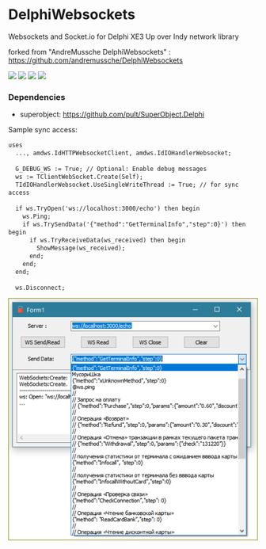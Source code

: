 # DelphiWebsockets
Websockets and Socket.io for Delphi XE3 Up over Indy network library

forked from "AndreMussche DelphiWebsockets" : https://github.com/andremussche/DelphiWebsockets

![](https://tokei.rs/b1/github/pult/DelphiWebsockets?category=code)
![](https://tokei.rs/b1/github/pult/DelphiWebsockets?category=files)
![](https://img.shields.io/github/last-commit/pult/DelphiWebsockets.svg)
![](https://img.shields.io/github/languages/top/pult/DelphiWebsockets.svg)


### Dependencies
- superobject: https://github.com/pult/SuperObject.Delphi

Sample sync access:
```delphi
uses
  ..., amdws.IdHTTPWebsocketClient, amdws.IdIOHandlerWebsocket;

  G_DEBUG_WS := True; // Optional: Enable debug messages
  ws := TClientWebSocket.Create(Self);
  TIdIOHandlerWebsocket.UseSingleWriteThread := True; // for sync access

  if ws.TryOpen('ws://localhost:3000/echo') then begin
    ws.Ping;
    if ws.TrySendData('{"method":"GetTerminalInfo","step":0}') then begin
      if ws.TryReceiveData(ws_received) then begin
        ShowMessage(ws_received);
      end;
    end;
  end;

  ws.Disconnect;
```

<img align="left" src="https://github.com/pult/DelphiWebsockets/blob/pult/Samples/002-privat-bank-pos-api/pClientWebSocketDemo.png"/>

